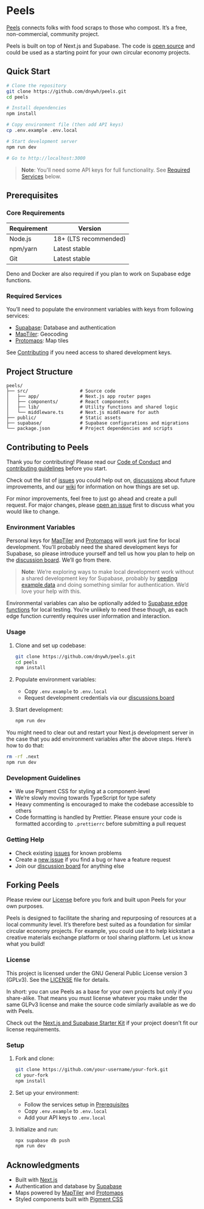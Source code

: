 # Peels

[Peels](https://www.peels.app) connects folks with food scraps to those who compost. It’s a free, non-commercial, community project.

Peels is built on top of Next.js and Supabase. The code is [open source](#forking-peels) and could be used as a starting point for your own circular economy projects.

## Quick Start

```bash
# Clone the repository
git clone https://github.com/dnywh/peels.git
cd peels

# Install dependencies
npm install

# Copy environment file (then add API keys)
cp .env.example .env.local

# Start development server
npm run dev

# Go to http://localhost:3000
```

> **Note**: You'll need some API keys for full functionality. See [Required Services](#required-services) below.

## Prerequisites

### Core Requirements

| Requirement | Version               |
| ----------- | --------------------- |
| Node.js     | 18+ (LTS recommended) |
| npm/yarn    | Latest stable         |
| Git         | Latest stable         |

Deno and Docker are also required if you plan to work on Supabase edge functions.

### Required Services

You’ll need to populate the environment variables with keys from following services:

- [Supabase](https://supabase.com): Database and authentication
- [MapTiler](https://maptiler.com): Geocoding
- [Protomaps](https://protomaps.com): Map tiles

See [Contributing](#environment-variables) if you need access to shared development keys.

## Project Structure

```text
peels/
├── src/                   # Source code
│   ├── app/               # Next.js app router pages
│   ├── components/        # React components
│   ├── lib/               # Utility functions and shared logic
│   └── middleware.ts      # Next.js middleware for auth
├── public/                # Static assets
├── supabase/              # Supabase configurations and migrations
└── package.json           # Project dependencies and scripts
```

## Contributing to Peels

Thank you for contributing! Please read our [Code of Conduct](https://github.com/dnywh/peels/blob/main/.github/CODE_OF_CONDUCT.md) and [contributing guidelines](https://github.com/dnywh/peels/contribute) before you start.

Check out the list of [issues](https://github.com/dnywh/peels/issues) you could help out on, [discussions](https://github.com/dnywh/peels/discussions) about future improvements, and our [wiki](https://github.com/dnywh/peels/wiki) for information on how things are set up.

For minor improvements, feel free to just go ahead and create a pull request. For major changes, please [open an issue](https://github.com/dnywh/peels/issues) first to discuss what you would like to change.

### Environment Variables

Personal keys for [MapTiler](https://www.maptiler.com/cloud/) and [Protomaps](https://protomaps.com/account) will work just fine for local development. You’ll probably need the shared development keys for Supabase, so please introduce yourself and tell us how you plan to help on the [discussion board](https://github.com/dnywh/peels/discussions). We’ll go from there.

> **Note**: We’re exploring ways to make local development work without a shared development key for Supabase, probably by [seeding example data](https://supabase.com/docs/guides/local-development/seeding-your-database) and doing something similar for authentication. We’d love your help with this.

Environmental variables can also be optionally added to [Supabase edge functions](https://github.com/dnywh/peels/blob/main/supabase/functions) for local testing. You’re unlikely to need these though, as each edge function currently requires user information and interaction.

### Usage

1. Clone and set up codebase:

   ```bash
   git clone https://github.com/dnywh/peels.git
   cd peels
   npm install
   ```

2. Populate environment variables:

   - Copy `.env.example` to `.env.local`
   - Request development credentials via our [discussions board](https://github.com/dnywh/peels/discussions)

3. Start development:

   ```bash
   npm run dev
   ```

You might need to clear out and restart your Next.js development server in the case that you add environment variables after the above steps. Here’s how to do that:

```bash
rm -rf .next
npm run dev
```

### Development Guidelines

- We use Pigment CSS for styling at a component-level
- We’re slowly moving towards TypeScript for type safety
- Heavy commenting is encouraged to make the codebase accessible to others
- Code formatting is handled by Prettier. Please ensure your code is formatted according to `.prettierrc` before submitting a pull request

### Getting Help

- Check existing [issues](https://github.com/dnywh/peels/issues) for known problems
- Create a [new issue](https://github.com/dnywh/peels/issues/new) if you find a bug or have a feature request
- Join our [discussion board](https://github.com/dnywh/peels/discussions) for anything else

## Forking Peels

Please review our [License](#license) before you fork and built upon Peels for your own purposes.

Peels is designed to facilitate the sharing and repurposing of resources at a local community level. It’s therefore best suited as a foundation for similar circular economy projects. For example, you could use it to help kickstart a creative materials exchange platform or tool sharing platform. Let us know what you build!

### License

This project is licensed under the GNU General Public License version 3 (GPLv3). See the [LICENSE](LICENSE) file for details.

In short: you can use Peels as a base for your own projects but only if you share-alike. That means you must license whatever you make under the same GLPv3 license and make the source code similarly available as we do with Peels.

Check out the [Next.js and Supabase Starter Kit](https://github.com/supabase/supabase/tree/master/examples/auth/nextjs) if your project doesn’t fit our license requirements.

### Setup

1. Fork and clone:

   ```bash
   git clone https://github.com/your-username/your-fork.git
   cd your-fork
   npm install
   ```

2. Set up your environment:

   - Follow the services setup in [Prerequisites](#prerequisites)
   - Copy `.env.example` to `.env.local`
   - Add your API keys to `.env.local`

3. Initialize and run:

   ```bash
   npx supabase db push
   npm run dev
   ```

## Acknowledgments

- Built with [Next.js](https://nextjs.org)
- Authentication and database by [Supabase](https://supabase.com)
- Maps powered by [MapTiler](https://www.maptiler.com) and [Protomaps](https://protomaps.com)
- Styled components built with [Pigment CSS](https://github.com/mui/pigment-css)
